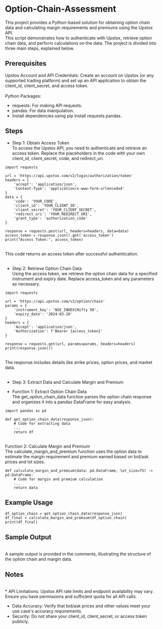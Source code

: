 # Option-Chain-Assessment

This project provides a Python-based solution for obtaining option chain data and calculating margin requirements and premiums using the Upstox API. <br />This script demonstrates how to authenticate with Upstox, retrieve option chain data, and perform calculations on the data. The project is divided into three main steps, explained below.<br />

## Prerequisites
 Upstox Account and API Credentials: Create an account on Upstox (or any supported trading platform) and set up an API application to obtain the client_id, client_secret, and access token.<br /><br />
 Python Packages:<br />
* requests: For making API requests.<br />
* pandas: For data manipulation.<br />
* Install dependencies using pip install requests pandas.<br />

## Steps<br />
* Step 1: Obtain Access Token<br />
To access the Upstox API, you need to authenticate and retrieve an access token. Replace the placeholders in the code with your own client_id, client_secret, code, and redirect_uri.
```
import requests

url = 'https://api.upstox.com/v2/login/authorization/token'
headers = {
    'accept': 'application/json',
    'Content-Type': 'application/x-www-form-urlencoded'
}
data = {
    'code': 'YOUR_CODE',
    'client_id': 'YOUR_CLIENT_ID',
    'client_secret': 'YOUR_CLIENT_SECRET',
    'redirect_uri': 'YOUR_REDIRECT_URI',
    'grant_type': 'authorization_code'
}

response = requests.post(url, headers=headers, data=data)
access_token = response.json().get('access_token')
print("Access Token:", access_token)
```
<br />This code returns an access token after successful authentication.<br /><br />
* Step 2: Retrieve Option Chain Data<br />
Using the access token, we retrieve the option chain data for a specified instrument and expiry date. Replace access_token and any parameters as necessary.<br />
```
import requests

url = 'https://api.upstox.com/v2/option/chain'
params = {
    'instrument_key': 'NSE_INDEX|Nifty 50',
    'expiry_date': '2024-03-28'
}
headers = {
    'Accept': 'application/json',
    'Authorization': f'Bearer {access_token}'
}

response = requests.get(url, params=params, headers=headers)
print(response.json())
```
<br />The response includes details like strike prices, option prices, and market data.<br /><br />
* Step 3: Extract Data and Calculate Margin and Premium<br />
+ Function 1: Extract Option Chain Data<br />
The get_option_chain_data function parses the option chain response and organizes it into a pandas DataFrame for easy analysis.<br />
```
import pandas as pd

def get_option_chain_data(response_json):
    # Code for extracting data
    ...
    return df
```
<br />Function 2: Calculate Margin and Premium<br />
The calculate_margin_and_premium function uses the option data to estimate the margin requirement and premium earned based on bid/ask prices and lot sizes.<br />
```
def calculate_margin_and_premium(data: pd.DataFrame, lot_size=75) -> pd.DataFrame:
    # Code for margin and premium calculation
    ...
    return data
```

## Example Usage
```
df_option_chain = get_option_chain_data(response_json)
df_final = calculate_margin_and_premium(df_option_chain)
print(df_final)
```

## Sample Output
<br />A sample output is provided in the comments, illustrating the structure of the option chain and margin data.<br />
## Notes
<br />* API Limitations: Upstox API rate limits and endpoint availability may vary. Ensure you have permissions and sufficient quota for all API calls.<br />
* Data Accuracy: Verify that bid/ask prices and other values meet your use case's accuracy requirements.<br />
* Security: Do not share your client_id, client_secret, or access token publicly.<br />
